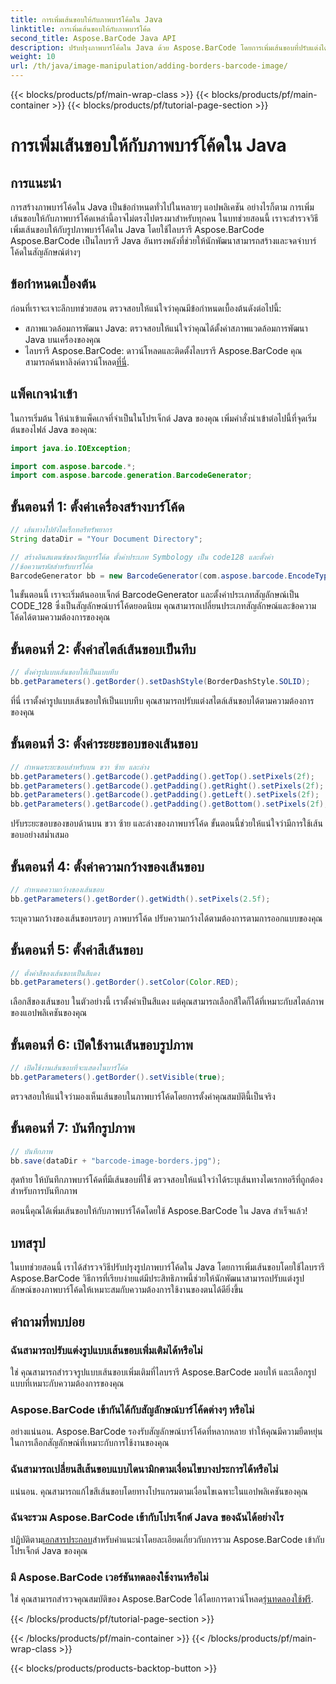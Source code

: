 ```yaml
---
title: การเพิ่มเส้นขอบให้กับภาพบาร์โค้ดใน Java
linktitle: การเพิ่มเส้นขอบให้กับภาพบาร์โค้ด
second_title: Aspose.BarCode Java API
description: ปรับปรุงภาพบาร์โค้ดใน Java ด้วย Aspose.BarCode โดยการเพิ่มเส้นขอบที่ปรับแต่งได้ ปฏิบัติตามคำแนะนำทีละขั้นตอนนี้เพื่อให้ได้โซลูชันบาร์โค้ดที่ดึงดูดสายตา
weight: 10
url: /th/java/image-manipulation/adding-borders-barcode-image/
---
```


{{< blocks/products/pf/main-wrap-class >}}
{{< blocks/products/pf/main-container >}}
{{< blocks/products/pf/tutorial-page-section >}}

# การเพิ่มเส้นขอบให้กับภาพบาร์โค้ดใน Java


## การแนะนำ

การสร้างภาพบาร์โค้ดใน Java เป็นข้อกำหนดทั่วไปในหลายๆ แอปพลิเคชัน อย่างไรก็ตาม การเพิ่มเส้นขอบให้กับภาพบาร์โค้ดเหล่านี้อาจไม่ตรงไปตรงมาสำหรับทุกคน ในบทช่วยสอนนี้ เราจะสำรวจวิธีเพิ่มเส้นขอบให้กับรูปภาพบาร์โค้ดใน Java โดยใช้ไลบรารี Aspose.BarCode Aspose.BarCode เป็นไลบรารี Java อันทรงพลังที่ช่วยให้นักพัฒนาสามารถสร้างและจดจำบาร์โค้ดในสัญลักษณ์ต่างๆ

## ข้อกำหนดเบื้องต้น

ก่อนที่เราจะเจาะลึกบทช่วยสอน ตรวจสอบให้แน่ใจว่าคุณมีข้อกำหนดเบื้องต้นดังต่อไปนี้:

- สภาพแวดล้อมการพัฒนา Java: ตรวจสอบให้แน่ใจว่าคุณได้ตั้งค่าสภาพแวดล้อมการพัฒนา Java บนเครื่องของคุณ
- ไลบรารี Aspose.BarCode: ดาวน์โหลดและติดตั้งไลบรารี Aspose.BarCode คุณสามารถค้นหาลิงค์ดาวน์โหลด[ที่นี่](https://releases.aspose.com/barcode/java/).

## แพ็คเกจนำเข้า

ในการเริ่มต้น ให้นำเข้าแพ็คเกจที่จำเป็นในโปรเจ็กต์ Java ของคุณ เพิ่มคำสั่งนำเข้าต่อไปนี้ที่จุดเริ่มต้นของไฟล์ Java ของคุณ:

```java
import java.io.IOException;

import com.aspose.barcode.*;
import com.aspose.barcode.generation.BarcodeGenerator;
```

## ขั้นตอนที่ 1: ตั้งค่าเครื่องสร้างบาร์โค้ด

```java
// เส้นทางไปยังไดเร็กทอรีทรัพยากร
String dataDir = "Your Document Directory";

// สร้างอินสแตนซ์ของวัตถุบาร์โค้ด ตั้งค่าประเภท Symbology เป็น code128 และตั้งค่า
//ข้อความรหัสสำหรับบาร์โค้ด
BarcodeGenerator bb = new BarcodeGenerator(com.aspose.barcode.EncodeTypes.CODE_128, "1234567");
```

ในขั้นตอนนี้ เราจะเริ่มต้นออบเจ็กต์ BarcodeGenerator และตั้งค่าประเภทสัญลักษณ์เป็น CODE_128 ซึ่งเป็นสัญลักษณ์บาร์โค้ดยอดนิยม คุณสามารถเปลี่ยนประเภทสัญลักษณ์และข้อความโค้ดได้ตามความต้องการของคุณ

## ขั้นตอนที่ 2: ตั้งค่าสไตล์เส้นขอบเป็นทึบ

```java
// ตั้งค่ารูปแบบเส้นขอบให้เป็นแบบทึบ
bb.getParameters().getBorder().setDashStyle(BorderDashStyle.SOLID);
```

ที่นี่ เราตั้งค่ารูปแบบเส้นขอบให้เป็นแบบทึบ คุณสามารถปรับแต่งสไตล์เส้นขอบได้ตามความต้องการของคุณ

## ขั้นตอนที่ 3: ตั้งค่าระยะขอบของเส้นขอบ

```java
// กำหนดระยะขอบสำหรับบน ขวา ซ้าย และล่าง
bb.getParameters().getBarcode().getPadding().getTop().setPixels(2f);
bb.getParameters().getBarcode().getPadding().getRight().setPixels(2f);
bb.getParameters().getBarcode().getPadding().getLeft().setPixels(2f);
bb.getParameters().getBarcode().getPadding().getBottom().setPixels(2f);
```

ปรับระยะขอบของขอบด้านบน ขวา ซ้าย และล่างของภาพบาร์โค้ด ขั้นตอนนี้ช่วยให้แน่ใจว่ามีการใช้เส้นขอบอย่างสม่ำเสมอ

## ขั้นตอนที่ 4: ตั้งค่าความกว้างของเส้นขอบ

```java
// กำหนดความกว้างของเส้นขอบ
bb.getParameters().getBorder().getWidth().setPixels(2.5f);
```

ระบุความกว้างของเส้นขอบรอบๆ ภาพบาร์โค้ด ปรับความกว้างได้ตามต้องการตามการออกแบบของคุณ

## ขั้นตอนที่ 5: ตั้งค่าสีเส้นขอบ

```java
// ตั้งค่าสีของเส้นขอบเป็นสีแดง
bb.getParameters().getBorder().setColor(Color.RED);
```

เลือกสีของเส้นขอบ ในตัวอย่างนี้ เราตั้งค่าเป็นสีแดง แต่คุณสามารถเลือกสีใดก็ได้ที่เหมาะกับสไตล์ภาพของแอปพลิเคชันของคุณ

## ขั้นตอนที่ 6: เปิดใช้งานเส้นขอบรูปภาพ

```java
// เปิดใช้งานเส้นขอบที่จะแสดงในบาร์โค้ด
bb.getParameters().getBorder().setVisible(true);
```

ตรวจสอบให้แน่ใจว่ามองเห็นเส้นขอบในภาพบาร์โค้ดโดยการตั้งค่าคุณสมบัตินี้เป็นจริง

## ขั้นตอนที่ 7: บันทึกรูปภาพ

```java
// บันทึกภาพ
bb.save(dataDir + "barcode-image-borders.jpg");
```

สุดท้าย ให้บันทึกภาพบาร์โค้ดที่มีเส้นขอบที่ใช้ ตรวจสอบให้แน่ใจว่าได้ระบุเส้นทางไดเรกทอรีที่ถูกต้องสำหรับการบันทึกภาพ

ตอนนี้คุณได้เพิ่มเส้นขอบให้กับภาพบาร์โค้ดโดยใช้ Aspose.BarCode ใน Java สำเร็จแล้ว!

## บทสรุป

ในบทช่วยสอนนี้ เราได้สำรวจวิธีปรับปรุงรูปภาพบาร์โค้ดใน Java โดยการเพิ่มเส้นขอบโดยใช้ไลบรารี Aspose.BarCode วิธีการที่เรียบง่ายแต่มีประสิทธิภาพนี้ช่วยให้นักพัฒนาสามารถปรับแต่งรูปลักษณ์ของภาพบาร์โค้ดให้เหมาะสมกับความต้องการใช้งานของตนได้ดียิ่งขึ้น

## คำถามที่พบบ่อย

### ฉันสามารถปรับแต่งรูปแบบเส้นขอบเพิ่มเติมได้หรือไม่
ใช่ คุณสามารถสำรวจรูปแบบเส้นขอบเพิ่มเติมที่ไลบรารี Aspose.BarCode มอบให้ และเลือกรูปแบบที่เหมาะกับความต้องการของคุณ

### Aspose.BarCode เข้ากันได้กับสัญลักษณ์บาร์โค้ดต่างๆ หรือไม่
อย่างแน่นอน. Aspose.BarCode รองรับสัญลักษณ์บาร์โค้ดที่หลากหลาย ทำให้คุณมีความยืดหยุ่นในการเลือกสัญลักษณ์ที่เหมาะกับการใช้งานของคุณ

### ฉันสามารถเปลี่ยนสีเส้นขอบแบบไดนามิกตามเงื่อนไขบางประการได้หรือไม่
แน่นอน. คุณสามารถแก้ไขสีเส้นขอบโดยทางโปรแกรมตามเงื่อนไขเฉพาะในแอปพลิเคชันของคุณ

### ฉันจะรวม Aspose.BarCode เข้ากับโปรเจ็กต์ Java ของฉันได้อย่างไร
 ปฏิบัติตาม[เอกสารประกอบ](https://reference.aspose.com/barcode/java/)สำหรับคำแนะนำโดยละเอียดเกี่ยวกับการรวม Aspose.BarCode เข้ากับโปรเจ็กต์ Java ของคุณ

### มี Aspose.BarCode เวอร์ชันทดลองใช้งานหรือไม่
 ใช่ คุณสามารถสำรวจคุณสมบัติของ Aspose.BarCode ได้โดยการดาวน์โหลด[รุ่นทดลองใช้ฟรี](https://releases.aspose.com/).

{{< /blocks/products/pf/tutorial-page-section >}}

{{< /blocks/products/pf/main-container >}}
{{< /blocks/products/pf/main-wrap-class >}}

{{< blocks/products/products-backtop-button >}}
